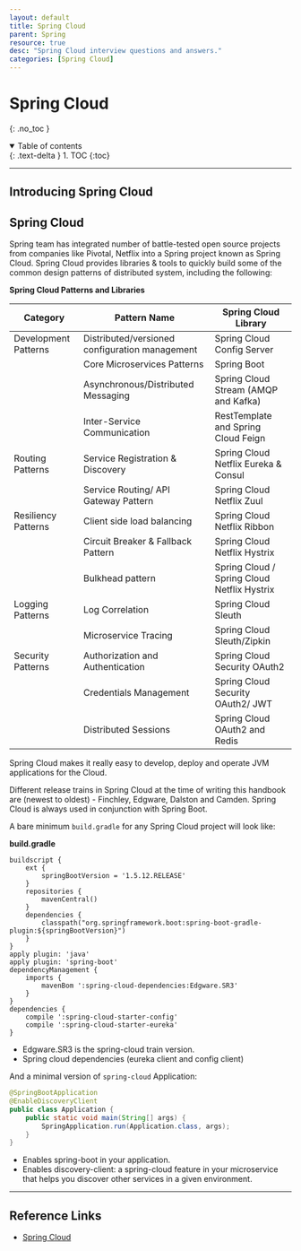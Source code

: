 ```yaml
---
layout: default
title: Spring Cloud
parent: Spring
resource: true
desc: "Spring Cloud interview questions and answers."
categories: [Spring Cloud]
---
```


# Spring Cloud
{: .no_toc }

<details open markdown="block">
  <summary>
    Table of contents
  </summary>
  {: .text-delta }
1. TOC
{:toc}
</details>

---

##  Introducing Spring Cloud


##  Spring Cloud

Spring team has integrated number of battle-tested open source projects from companies like Pivotal, Netflix into a Spring project known as Spring Cloud. Spring Cloud provides libraries & tools to quickly build some of the common design patterns of distributed system, including the following:

**Spring Cloud Patterns and Libraries**


| Category             | Pattern Name                                   | Spring Cloud Library                        |
| ---------------------- | ------------------------------------------------ | --------------------------------------------- |
| Development Patterns | Distributed/versioned configuration management | Spring Cloud Config Server                  |
|                      | Core Microservices Patterns                    | Spring Boot                                 |
|                      | Asynchronous/Distributed Messaging             | Spring Cloud Stream (AMQP and Kafka)        |
|                      | Inter-Service Communication                    | RestTemplate and Spring Cloud Feign         |
| Routing Patterns     | Service Registration & Discovery               | Spring Cloud Netflix Eureka & Consul        |
|                      | Service Routing/ API Gateway Pattern           | Spring Cloud Netflix Zuul                   |
| Resiliency Patterns  | Client side load balancing                     | Spring Cloud Netflix Ribbon                 |
|                      | Circuit Breaker & Fallback Pattern             | Spring Cloud Netflix Hystrix                |
|                      | Bulkhead pattern                               | Spring Cloud / Spring Cloud Netflix Hystrix |
| Logging Patterns     | Log Correlation                                | Spring Cloud Sleuth                         |
|                      | Microservice Tracing                           | Spring Cloud Sleuth/Zipkin                  |
| Security Patterns    | Authorization and Authentication               | Spring Cloud Security OAuth2                |
|                      | Credentials Management                         | Spring Cloud Security OAuth2/ JWT           |
|                      | Distributed Sessions                           | Spring Cloud OAuth2 and Redis               |

Spring Cloud makes it really easy to develop, deploy and operate JVM applications for the Cloud.

Different release trains in Spring Cloud at the time of writing this handbook are (newest to oldest) - Finchley, Edgware, Dalston and Camden. Spring Cloud is always used in conjunction with Spring Boot.

A bare minimum `build.gradle` for any Spring Cloud project will look like:

**build.gradle**

```properties
buildscript {
    ext {
        springBootVersion = '1.5.12.RELEASE'
    }
    repositories {
        mavenCentral()
    }
    dependencies {
        classpath("org.springframework.boot:spring-boot-gradle-plugin:${springBootVersion}")
    }
}
apply plugin: 'java'
apply plugin: 'spring-boot'
dependencyManagement {
    imports {
        mavenBom ':spring-cloud-dependencies:Edgware.SR3'
    }
}
dependencies {
    compile ':spring-cloud-starter-config'
    compile ':spring-cloud-starter-eureka'
}

```

- Edgware.SR3 is the spring-cloud train version.
- Spring cloud dependencies (eureka client and config client)

And a minimal version of `spring-cloud` Application:

```java
@SpringBootApplication
@EnableDiscoveryClient
public class Application {
    public static void main(String[] args) {
        SpringApplication.run(Application.class, args);
    }
}

```

- Enables spring-boot in your application.
- Enables discovery-client: a spring-cloud feature in your microservice that helps you discover other services in a given environment.



---

## Reference Links
- [Spring Cloud](http://projects.spring.io/spring-cloud/)